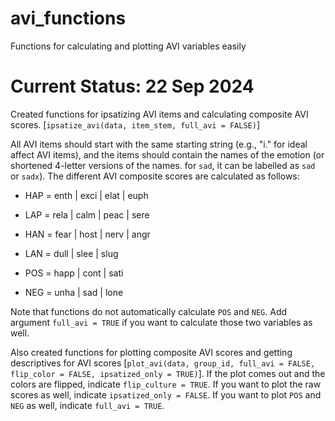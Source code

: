# avi_functions

Functions for calculating and plotting AVI variables easily


# Current Status: 22 Sep 2024

Created functions for ipsatizing AVI items and calculating composite AVI scores. [`ipsatize_avi(data, item_stem, full_avi = FALSE)`]

All AVI items should start with the same starting string (e.g., "i." for ideal affect AVI items), and the items should contain the names of the emotion (or shortened 4-letter versions of the names. for `sad`, it can be labelled as `sad` or `sadx`). The different AVI composite scores are calculated as follows:

- HAP = enth | exci | elat | euph
- LAP = rela | calm | peac | sere

- HAN = fear | host | nerv | angr
- LAN = dull | slee | slug

- POS = happ | cont | sati
- NEG = unha | sad | lone

Note that functions do not automatically calculate `POS` and `NEG`. Add argument `full_avi = TRUE` if you want to calculate those two variables as well.

Also created functions for plotting composite AVI scores and getting descriptives for AVI scores [`plot_avi(data, group_id, full_avi = FALSE, flip_color = FALSE, ipsatized_only = TRUE)`]. If the plot comes out and the colors are flipped, indicate `flip_culture = TRUE`. If you want to plot the raw scores as well, indicate `ipsatized_only = FALSE`. If you want to plot `POS` and `NEG` as well, indicate `full_avi = TRUE`.
